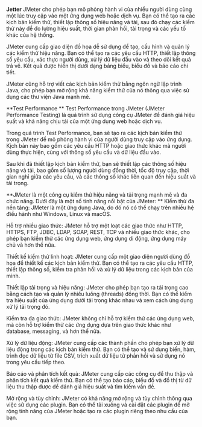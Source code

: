 **Jetter**
JMeter cho phép bạn mô phỏng hành vi của nhiều người dùng cùng một lúc truy cập vào một ứng dụng web hoặc dịch vụ. Bạn có thể tạo ra các kịch bản kiểm thử, thiết lập thông số hiệu năng và tải, sau đó chạy các kiểm thử này để đo lường hiệu suất, thời gian phản hồi, tải trọng và các yếu tố khác của hệ thống.



JMeter cung cấp giao diện đồ họa dễ sử dụng để tạo, cấu hình và quản lý các kiểm thử hiệu năng. Bạn có thể tạo ra các yêu cầu HTTP, thiết lập thông số yêu cầu, xác thực người dùng, xử lý dữ liệu đầu vào và theo dõi kết quả trả về. Kết quả được hiển thị dưới dạng bảng biểu, biểu đồ và báo cáo chi tiết.


JMeter cũng hỗ trợ viết các kịch bản kiểm thử bằng ngôn ngữ lập trình Java, cho phép bạn mở rộng khả năng kiểm thử của nó thông qua việc sử dụng các thư viện Java mạnh mẽ.

**Test Performance
**
Test Performance trong JMeter (JMeter Performance Testing) là quá trình sử dụng công cụ JMeter để đánh giá hiệu suất và khả năng chịu tải của một ứng dụng web hoặc dịch vụ.

Trong quá trình Test Performance, bạn sẽ tạo ra các kịch bản kiểm thử trong JMeter để mô phỏng hành vi của người dùng truy cập vào ứng dụng. Kịch bản này bao gồm các yêu cầu HTTP hoặc giao thức khác mà người dùng thực hiện, cùng với thông số yêu cầu và dữ liệu đầu vào.

Sau khi đã thiết lập kịch bản kiểm thử, bạn sẽ thiết lập các thông số hiệu năng và tải, bao gồm số lượng người dùng đồng thời, tốc độ truy cập, thời gian nghỉ giữa các yêu cầu, và các thông số khác liên quan đến hiệu suất và tải trọng.



**JMeter là một công cụ kiểm thử hiệu năng và tải trọng mạnh mẽ và đa chức năng. Dưới đây là một số tính năng nổi bật của JMeter:
**
Kiểm thử đa nền tảng: JMeter là một ứng dụng Java, do đó nó có thể chạy trên nhiều hệ điều hành như Windows, Linux và macOS.

Hỗ trợ nhiều giao thức: JMeter hỗ trợ một loạt các giao thức như HTTP, HTTPS, FTP, JDBC, LDAP, SOAP, REST, TCP và nhiều giao thức khác, cho phép bạn kiểm thử các ứng dụng web, ứng dụng di động, ứng dụng máy chủ và hơn thế nữa.

Thiết kế kiểm thử linh hoạt: JMeter cung cấp một giao diện người dùng đồ họa để thiết kế các kịch bản kiểm thử. Bạn có thể tạo ra các yêu cầu HTTP, thiết lập thông số, kiểm tra phản hồi và xử lý dữ liệu trong các kịch bản của mình.

Thiết lập tải trọng và hiệu năng: JMeter cho phép bạn tạo ra tải trọng cao bằng cách tạo và quản lý nhiều luồng (threads) đồng thời. Bạn có thể kiểm tra hiệu suất của ứng dụng dưới tải trọng khác nhau và xem cách ứng dụng xử lý tải trọng đó.

Kiểm tra đa giao thức: JMeter không chỉ hỗ trợ kiểm thử các ứng dụng web, mà còn hỗ trợ kiểm thử các ứng dụng dựa trên giao thức khác như database, messaging, và hơn thế nữa.

Xử lý dữ liệu động: JMeter cung cấp các thành phần cho phép bạn xử lý dữ liệu động trong các kịch bản kiểm thử. Bạn có thể tạo và sử dụng biến, hàm, trình đọc dữ liệu từ file CSV, trích xuất dữ liệu từ phản hồi và sử dụng nó trong yêu cầu tiếp theo.

Báo cáo và phân tích kết quả: JMeter cung cấp các công cụ để thu thập và phân tích kết quả kiểm thử. Bạn có thể tạo báo cáo, biểu đồ và đồ thị từ dữ liệu thu thập được để đánh giá hiệu suất và tìm kiếm vấn đề.

Mở rộng và tùy chỉnh: JMeter có khả năng mở rộng và tùy chỉnh thông qua việc sử dụng các plugin. Bạn có thể tải xuống và cài đặt các plugin để mở rộng tính năng của JMeter hoặc tạo ra các plugin riêng theo nhu cầu của bạn.
